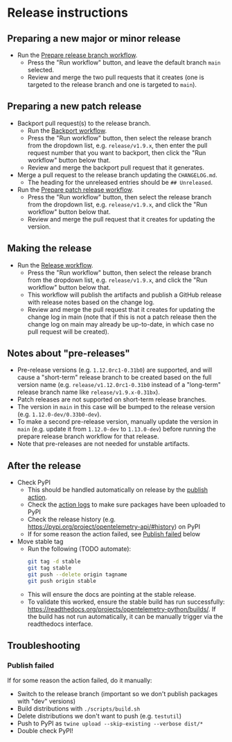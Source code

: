 # Release instructions

## Preparing a new major or minor release

* Run the [Prepare release branch workflow](https://github.com/open-telemetry/opentelemetry-python/actions/workflows/prepare-release-branch.yml).
  * Press the "Run workflow" button, and leave the default branch `main` selected.
  * Review and merge the two pull requests that it creates
    (one is targeted to the release branch and one is targeted to `main`).

## Preparing a new patch release

* Backport pull request(s) to the release branch.
  * Run the [Backport workflow](https://github.com/open-telemetry/opentelemetry-python/actions/workflows/backport.yml).
  * Press the "Run workflow" button, then select the release branch from the dropdown list,
    e.g. `release/v1.9.x`, then enter the pull request number that you want to backport,
    then click the "Run workflow" button below that.
  * Review and merge the backport pull request that it generates.
* Merge a pull request to the release branch updating the `CHANGELOG.md`.
  * The heading for the unreleased entries should be `## Unreleased`.
* Run the [Prepare patch release workflow](https://github.com/open-telemetry/opentelemetry-python/actions/workflows/prepare-patch-release.yml).
  * Press the "Run workflow" button, then select the release branch from the dropdown list,
    e.g. `release/v1.9.x`, and click the "Run workflow" button below that.
  * Review and merge the pull request that it creates for updating the version.

## Making the release

* Run the [Release workflow](https://github.com/open-telemetry/opentelemetry-python/actions/workflows/release.yml).
  * Press the "Run workflow" button, then select the release branch from the dropdown list,
    e.g. `release/v1.9.x`, and click the "Run workflow" button below that.
  * This workflow will publish the artifacts and publish a GitHub release with release notes based on the change log.
  * Review and merge the pull request that it creates for updating the change log in main
    (note that if this is not a patch release then the change log on main may already be up-to-date,
    in which case no pull request will be created).

## Notes about "pre-releases"

* Pre-release versions (e.g. `1.12.0rc1-0.31b0`) are supported, and will cause a "short-term" release branch
  to be created based on the full version name
  (e.g. `release/v1.12.0rc1-0.31b0` instead of a "long-term" release branch name like `release/v1.9.x-0.31bx`).
* Patch releases are not supported on short-term release branches.
* The version in `main` in this case will be bumped to the release version (e.g. `1.12.0-dev/0.33b0-dev`).
* To make a second pre-release version, manually update the version in `main`
  (e.g. update it from `1.12.0-dev` to `1.13.0-dev`)
  before running the prepare release branch workflow for that release.
* Note that pre-releases are not needed for unstable artifacts.

## After the release

* Check PyPI
  * This should be handled automatically on release by the [publish action](https://github.com/open-telemetry/opentelemetry-python/blob/main/.github/workflows/publish.yml).
  * Check the [action logs](https://github.com/open-telemetry/opentelemetry-python/actions?query=workflow%3APublish) to make sure packages have been uploaded to PyPI
  * Check the release history (e.g. https://pypi.org/project/opentelemetry-api/#history) on PyPI
  * If for some reason the action failed, see [Publish failed](#publish-failed) below
* Move stable tag
  * Run the following (TODO automate):
    ```bash
    git tag -d stable
    git tag stable
    git push --delete origin tagname
    git push origin stable
    ```
  * This will ensure the docs are pointing at the stable release.
  * To validate this worked, ensure the stable build has run successfully:
    https://readthedocs.org/projects/opentelemetry-python/builds/.
    If the build has not run automatically, it can be manually trigger via the readthedocs interface.

## Troubleshooting

### Publish failed

If for some reason the action failed, do it manually:

- Switch to the release branch (important so we don't publish packages with "dev" versions)
- Build distributions with `./scripts/build.sh`
- Delete distributions we don't want to push (e.g. `testutil`)
- Push to PyPI as `twine upload --skip-existing --verbose dist/*`
- Double check PyPI!
